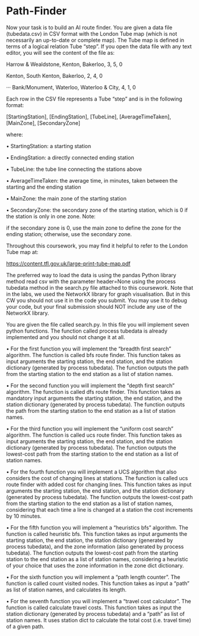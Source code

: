 # Path-Finder
Now your task is to build an AI route finder. You are given a data file (tubedata.csv) in CSV format with the London
Tube map (which is not necessarily an up-to-date or complete map). The Tube map is defined in terms of a logical
relation Tube “step”. If you open the data file with any text editor, you will see the content of the file as:

Harrow & Wealdstone, Kenton, Bakerloo, 3, 5, 0

Kenton, South Kenton, Bakerloo, 2, 4, 0

···
Bank/Monument, Waterloo, Waterloo & City, 4, 1, 0

Each row in the CSV file represents a Tube “step” and is in the following format:

[StartingStation], [EndingStation], [TubeLine], [AverageTimeTaken], [MainZone], [SecondaryZone]

where:

• StartingStation: a starting station

• EndingStation: a directly connected ending station

• TubeLine: the tube line connecting the stations above

• AverageTimeTaken: the average time, in minutes, taken between the starting and the ending station

• MainZone: the main zone of the starting station

• SecondaryZone: the secondary zone of the starting station, which is 0 if the station is only in one zone. Note:

if the secondary zone is 0, use the main zone to define the zone for the ending station; otherwise, use the
secondary zone.

Throughout this coursework, you may find it helpful to refer to the London Tube map at:

https://content.tfl.gov.uk/large-print-tube-map.pdf

The preferred way to load the data is using the pandas Python library method read csv with the parameter
header=None using the process tubedata method in the search.py file attached to this coursework.
Note that in the labs, we used the NetworkX library for graph visualisation. But in this CW you should not use it
in the code you submit. You may use it to debug your code, but your final submission should NOT include any use
of the NetworkX library.

You are given the file called search.py. In this file you will implement seven python functions. The function called
process tubedata is already implemented and you should not change it at all.

• For the first function you will implement the “breadth first search” algorithm. The function is called
bfs route finder. This function takes as input arguments the starting station, the end station, and the
station dictionary (generated by process tubedata). The function outputs the path from the starting station
to the end station as a list of station names.

• For the second function you will implement the “depth first search” algorithm. The function is called
dfs route finder. This function takes as mandatory input arguments the starting station, the end station,
and the station dictionary (generated by process tubedata). The function outputs the path from the starting
station to the end station as a list of station names.

• For the third function you will implement the “uniform cost search” algorithm. The function is called
ucs route finder. This function takes as input arguments the starting station, the end station, and the
station dictionary (generated by process tubedata). The function outputs the lowest-cost path from the
starting station to the end station as a list of station names.

• For the fourth function you will implement a UCS algorithm that also considers the cost of changing lines
at stations. The function is called ucs route finder with added cost for changing lines. This function
takes as input arguments the starting station, the end station, and the station dictionary (generated
by process tubedata). The function outputs the lowest-cost path from the starting station to the end station
as a list of station names, considering that each time a line is changed at a station the cost increments by 10
minutes.

• For the fifth function you will implement a “heuristics bfs” algorithm. The function is called heuristic bfs.
This function takes as input arguments the starting station, the end station, the station dictionary (generated
by process tubedata), and the zone information (also generated by process tubedata). The function outputs
the lowest-cost path from the starting station to the end station as a list of station names, considering a heuristic
of your choice that uses the zone information in the zone dict dictionary.

• For the sixth function you will implement a “path length counter”. The function is called count visited nodes.
This function takes as input a “path” as list of station names, and calculates its length.

• For the seventh function you will implement a “travel cost calculator”. The function is called
calculate travel costs. This function takes as input the station dictionary (generated by process tubedata)
and a “path” as list of station names. It uses station dict to calculate the total cost (i.e. travel time) of a
given path.
